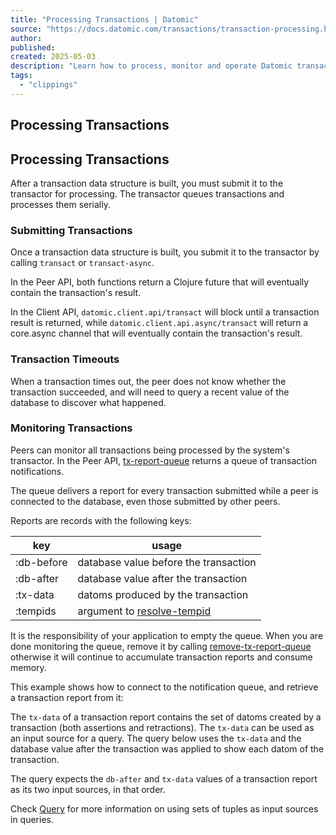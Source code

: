 ```yaml
---
title: "Processing Transactions | Datomic"
source: "https://docs.datomic.com/transactions/transaction-processing.html"
author:
published:
created: 2025-05-03
description: "Learn how to process, monitor and operate Datomic transactions."
tags:
  - "clippings"
---
```

## Processing Transactions

## Processing Transactions

After a transaction data structure is built, you must submit it to the transactor for processing. The transactor queues transactions and processes them serially.

### Submitting Transactions

Once a transaction data structure is built, you submit it to the transactor by calling `transact` or `transact-async`.

In the Peer API, both functions return a Clojure future that will eventually contain the transaction's result.

In the Client API, `datomic.client.api/transact` will block until a transaction result is returned, while `datomic.client.api.async/transact` will return a core.async channel that will eventually contain the transaction's result.

### Transaction Timeouts

When a transaction times out, the peer does not know whether the transaction succeeded, and will need to query a recent value of the database to discover what happened.

### Monitoring Transactions

Peers can monitor all transactions being processed by the system's transactor. In the Peer API, [tx-report-queue](https://docs.datomic.com/clojure/index.html#datomic.api/tx-report-queue) returns a queue of transaction notifications.

The queue delivers a report for every transaction submitted while a peer is connected to the database, even those submitted by other peers.

Reports are records with the following keys:

| key | usage |
| --- | --- |
| :db-before | database value before the transaction |
| :db-after | database value after the transaction |
| :tx-data | datoms produced by the transaction |
| :tempids | argument to [resolve-tempid](https://docs.datomic.com/clojure/index.html#datomic.api/resolve-tempid) |

It is the responsibility of your application to empty the queue. When you are done monitoring the queue, remove it by calling [remove-tx-report-queue](https://docs.datomic.com/clojure/index.html#datomic.api/remove-tx-report-queue) otherwise it will continue to accumulate transaction reports and consume memory.

This example shows how to connect to the notification queue, and retrieve a transaction report from it:

The `tx-data` of a transaction report contains the set of datoms created by a transaction (both assertions and retractions). The `tx-data` can be used as an input source for a query. The query below uses the `tx-data` and the database value after the transaction was applied to show each datom of the transaction.

The query expects the `db-after` and `tx-data` values of a transaction report as its two input sources, in that order.

Check [Query](https://docs.datomic.com/query/query-data-reference.html#relation-binding) for more information on using sets of tuples as input sources in queries.